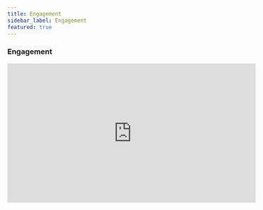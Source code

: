 ```yaml
---
title: Engagement
sidebar_label: Engagement
featured: true
---
```




### Engagement

<iframe width="560" height="315" src="https://www.youtube.com/embed/HWcOSroSusk" title="YouTube video player" frameborder="0" allow="autoplay; clipboard-write; picture-in-picture" allow="fullscreen"></iframe>